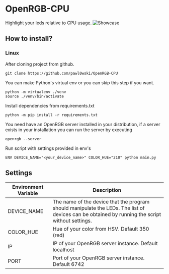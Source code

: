 # OpenRGB-CPU
Highlight your leds relative to CPU usage.
![Showcase](github/showcase.gif)
## How to install?
### Linux
After cloning project from github.
```
git clone https://github.com/pawl0wski/OpenRGB-CPU
```
You can make Python's virtual env or you can skip this step if you want.
```
python -m virtualenv ./venv
source ./venv/bin/activate
```
Install dependencies from requirements.txt
```
python -m pip install -r requirements.txt
```
You need have an OpenRGB server installed in your distribution, if a server exists in your installation you can run the server by executing
```
openrgb --server
```
Run script with settings provided in env's
```
ENV DEVICE_NAME="<your_device_name>" COLOR_HUE="210" python main.py
```

## Settings
| Environment Variable | Description                                                                                                                                     |
|----------------------|-------------------------------------------------------------------------------------------------------------------------------------------------|
| DEVICE_NAME          | The name of the device that the program should manipulate the LEDs. The list of devices can be obtained by running the script without settings. |
| COLOR_HUE            | Hue of your color from HSV. Default 350 (red)                                                                                                                     |
| IP                   | IP of your OpenRGB server instance. Default localhost                                                                                                             |
| PORT                 | Port of your OpenRGB server instance. Default 6742                                                                                                           |
